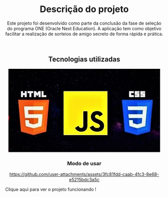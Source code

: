 <h1 align="center">Descrição do projeto</h1>
<p align="center">Este projeto foi desenvolvido como parte da conclusão da fase de seleção do programa ONE (Oracle Next Education). 
A aplicação tem como objetivo facilitar a realização de sorteios de amigo secreto de forma rápida e prática.</p>
<br>
<h2 align="center">Tecnologias utilizadas</h2>

<div align="center">
<img src=./assets/js-css-html.jpg>
</div>

<h3 align="center"> Modo de usar</h3>
<div align="center">
  
https://github.com/user-attachments/assets/3fc81fdd-caab-4fc3-8e68-e5215bdc3a5c
</div>

<p>Clique aqui para ver o projeto funcionando !</p>
